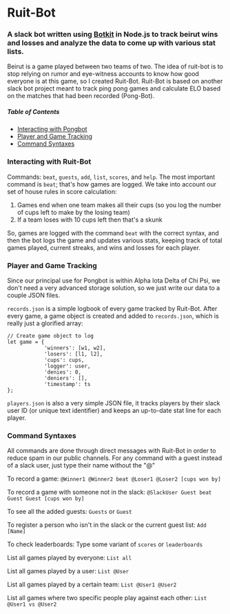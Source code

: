 # Ruit-Bot

### A slack bot written using [Botkit](https://www.botkit.ai/) in Node.js to track beirut wins and losses and analyze the data to come up with various stat lists.

Beirut is a game played between two teams of two. The idea of ruit-bot is to stop relying on rumor and eye-witness accounts to know how good everyone is at this game, so I created Ruit-Bot. Ruit-Bot is based on another slack bot project meant to track ping pong games and calculate ELO based on the matches that had been recorded (Pong-Bot).

##### Table of Contents

* [Interacting with Pongbot](#interacting-with-Ruit-Bot)
* [Player and Game Tracking](#player-and-game-tracking)
* [Command Syntaxes](#command-syntax)

### Interacting with Ruit-Bot

Commands: `beat`, `guests`, `add`, `list`, `scores`, and `help`. The most important command is `beat`; that's how games are logged. We take into account our set of house rules in score calculation:

1. Games end when one team makes all their cups (so you log the number of cups left to make by the losing team)
2. If a team loses with 10 cups left then that's a skunk

So, games are logged with the command `beat` with the correct syntax, and then the bot logs the game and updates various stats, keeping track of total games played, current streaks, and wins and losses for each player.

### Player and Game Tracking

Since our principal use for Pongbot is within Alpha Iota Delta of Chi Psi, we don't need a very advanced storage solution, so we just write our data to a couple JSON files.

`records.json` is a simple logbook of every game tracked by Ruit-Bot. After every game, a game object is created and added to `records.json`, which is really just a glorified array:

```node
// Create game object to log
let game = {
            'winners': [w1, w2],
            'losers': [l1, l2],
            'cups': cups,
            'logger': user,
            'denies': 0,
            'deniers': [],
            'timestamp': ts
};
```

`players.json` is also a very simple JSON file, it tracks players by their slack user ID (or unique text identifier) and keeps an up-to-date stat line for each player.

### Command Syntaxes

All commands are done through direct messages with Ruit-Bot in order to reduce spam in our public channels.
For any command with a guest instead of a slack user, just type their name without the "@"

To record a game:
`@Winner1 @Winner2 beat @Loser1 @Loser2 [cups won by]`

To record a game with someone not in the slack:
`@SlackUser Guest beat Guest Guest [cups won by]`

To see all the added guests:
`Guests` or `Guest`

To register a person who isn't in the slack or the current guest list:
`Add [Name]`

To check leaderboards:
Type some variant of `scores` or `leaderboards`

List all games played by everyone:
`List all`

List all games played by a user:
`List @User`

List all games played by a certain team:
`List @User1 @User2`

List all games where two specific people play against each other:
`List @User1 vs @User2`
   